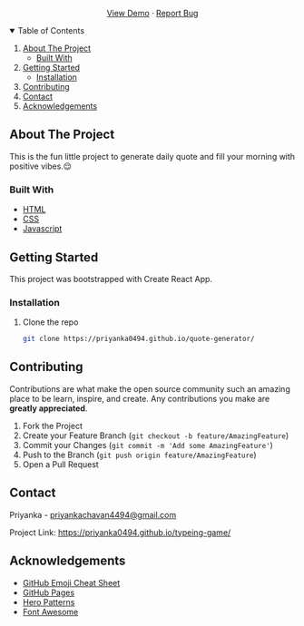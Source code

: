 

<!-- PROJECT LOGO -->
  <p align="center">
    <a href="https://priyanka0494.github.io/quote-generator/">View Demo</a>
    ·
    <a href="https://priyanka0494.github.io/quote-generator/issues">Report Bug</a>
  </p>


<!-- TABLE OF CONTENTS -->
<details open="open">
  <summary>Table of Contents</summary>
  <ol>
    <li>
      <a href="#about-the-project">About The Project</a>
      <ul>
        <li><a href="#built-with">Built With</a></li>
      </ul>
    </li>
    <li>
      <a href="#getting-started">Getting Started</a>
      <ul>
        <li><a href="#installation">Installation</a></li>
      </ul>
    </li>
    <li><a href="#contributing">Contributing</a></li>
    <li><a href="#contact">Contact</a></li>
    <li><a href="#acknowledgements">Acknowledgements</a></li>
  </ol>
</details>



<!-- ABOUT THE PROJECT -->
## About The Project

This is the fun little project to generate daily quote and fill your morning with positive vibes.:relieved:

### Built With

* [HTML](https://developer.mozilla.org/en-US/docs/Web/HTML)
* [CSS](https://developer.mozilla.org/en-US/docs/Web/CSS)
* [Javascript](https://developer.mozilla.org/en-US/docs/Web/JavaScript)



<!-- GETTING STARTED -->
## Getting Started

This project was bootstrapped with Create React App.

### Installation

1. Clone the repo
   ```sh
   git clone https://priyanka0494.github.io/quote-generator/
   ```


<!-- CONTRIBUTING -->
## Contributing

Contributions are what make the open source community such an amazing place to be learn, inspire, and create. Any contributions you make are **greatly appreciated**.

1. Fork the Project
2. Create your Feature Branch (`git checkout -b feature/AmazingFeature`)
3. Commit your Changes (`git commit -m 'Add some AmazingFeature'`)
4. Push to the Branch (`git push origin feature/AmazingFeature`)
5. Open a Pull Request


<!-- CONTACT -->
## Contact

Priyanka - priyankachavan4494@gmail.com

Project Link: https://priyanka0494.github.io/typeing-game/



<!-- ACKNOWLEDGEMENTS -->
## Acknowledgements
* [GitHub Emoji Cheat Sheet](https://www.webpagefx.com/tools/emoji-cheat-sheet)
* [GitHub Pages](https://pages.github.com)
* [Hero Patterns](https://www.heropatterns.com/)
* [Font Awesome](https://fontawesome.com)

